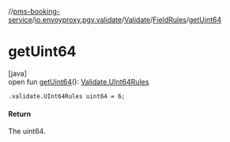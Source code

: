 //[pms-booking-service](../../../../index.md)/[io.envoyproxy.pgv.validate](../../index.md)/[Validate](../index.md)/[FieldRules](index.md)/[getUint64](get-uint64.md)

# getUint64

[java]\
open fun [getUint64](get-uint64.md)(): [Validate.UInt64Rules](../-u-int64-rules/index.md)

`.validate.UInt64Rules uint64 = 6;`

#### Return

The uint64.